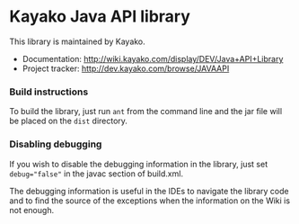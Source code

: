 Kayako Java API library
=======================

This library is maintained by Kayako.

* Documentation: http://wiki.kayako.com/display/DEV/Java+API+Library
* Project tracker: http://dev.kayako.com/browse/JAVAAPI

### Build instructions
To build the library, just run `ant` from the command line and the jar file will be placed on the `dist` directory.

### Disabling debugging
If you wish to disable the debugging information in the library, just set `debug="false"` in the javac section of build.xml.

The debugging information is useful in the IDEs to navigate the library code and to find the source of the exceptions when the information on the Wiki is not enough.
